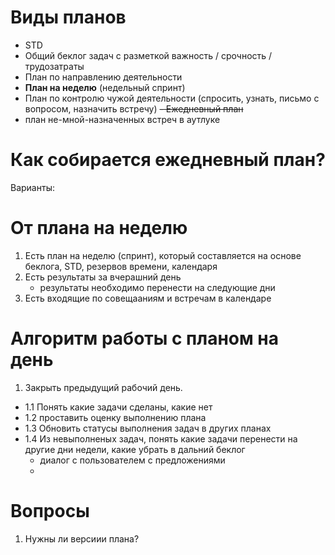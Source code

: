 
# Виды планов

- STD
- Общий беклог задач с разметкой важность / срочность / трудозатраты
- План по направлению деятельности
- **План на неделю** (недельный спринт)
- План по контролю чужой деятельности (спросить, узнать, письмо с вопросом, назначить встречу)
~~- Ежедневный план~~
- план не-мной-назначенных встреч в аутлуке

# Как собирается ежедневный план?

Варианты:
# От плана на неделю
1. Есть план на неделю (спринт), который составляется на основе беклога, STD, резервов времени, календаря
2. Есть результаты за вчерашний день
    - результаты необходимо перенести  на следующие дни
3. Есть входящие по совещааниям и встречам в календаре

# Алгоритм работы с планом на день
1. Закрыть предыдущий рабочий день.
- 1.1 Понять какие задачи сделаны, какие нет
- 1.2 проставить оценку выполнению плана
- 1.3 Обновить статусы выполнения задач в других планах
- 1.4 Из невыполненых задач, понять какие задачи перенести на другие дни недели, какие убрать в дальний беклог
  - диалог с пользователем с предложениями
  - 

# Вопросы
1. Нужны ли версиии плана?